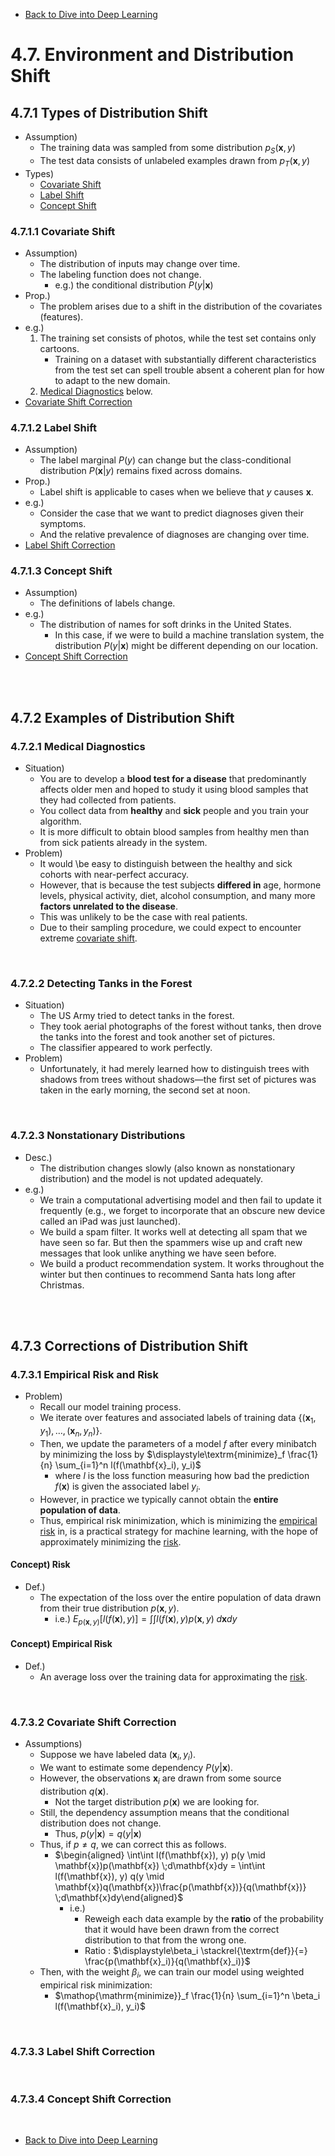* [Back to Dive into Deep Learning](../../main.md)

# 4.7. Environment and Distribution Shift

## 4.7.1 Types of Distribution Shift
- Assumption)
  - The training data was sampled from some distribution $p_S(\mathbf{x}, y)$
  - The test data consists of unlabeled examples drawn from $p_T(\mathbf{x}, y)$
- Types)
  - [Covariate Shift](#4711-covariate-shift)
  - [Label Shift](#4712-label-shift)
  - [Concept Shift](#4713-concept-shift)

### 4.7.1.1 Covariate Shift
- Assumption)
  - The distribution of inputs may change over time.
  - The labeling function does not change.
    - e.g.) the conditional distribution $P(y|\mathbf{x})$
- Prop.)
  - The problem arises due to a shift in the distribution of the covariates (features).
- e.g.)
  1. The training set consists of photos, while the test set contains only cartoons.
     - Training on a dataset with substantially different characteristics from the test set can spell trouble absent a coherent plan for how to adapt to the new domain.
  2. [Medical Diagnostics](#4721-medical-diagnostics) below.
- [Covariate Shift Correction](#4732-covariate-shift-correction)


### 4.7.1.2 Label Shift
- Assumption)
  - The label marginal $P(y)$ can change but the class-conditional distribution $P(\mathbf{x}|y)$ remains fixed across domains.
- Prop.)
  - Label shift is applicable to cases when we believe that $y$ causes $\mathbf{x}$.
- e.g.)
  - Consider the case that we want to predict diagnoses given their symptoms.
  - And the relative prevalence of diagnoses are changing over time.
- [Label Shift Correction](#4733-label-shift-correction)


### 4.7.1.3 Concept Shift
- Assumption)
  - The definitions of labels change.
- e.g.)
  - The distribution of names for soft drinks in the United States.
    - In this case, if we were to build a machine translation system, the distribution $P(y|\mathbf{x})$ might be different depending on our location.
- [Concept Shift Correction](#4734-concept-shift-correction)

<br><Br>

## 4.7.2 Examples of Distribution Shift
### 4.7.2.1 Medical Diagnostics
- Situation)
  - You are to develop a **blood test for a disease** that predominantly affects older men and hoped to study it using blood samples that they had collected from patients.
  - You collect data from **healthy** and **sick** people and you train your algorithm.
  - It is more difficult to obtain blood samples from healthy men than from sick patients already in the system.
- Problem)
  - It would \be easy to distinguish between the healthy and sick cohorts with near-perfect accuracy. 
  - However, that is because the test subjects **differed in** age, hormone levels, physical activity, diet, alcohol consumption, and many more **factors unrelated to the disease**.
  - This was unlikely to be the case with real patients. 
  - Due to their sampling procedure, we could expect to encounter extreme [covariate shift](#4711-covariate-shift).

<br>

### 4.7.2.2 Detecting Tanks in the Forest
- Situation)
  - The US Army tried to detect tanks in the forest.
  - They took aerial photographs of the forest without tanks, then drove the tanks into the forest and took another set of pictures.
  - The classifier appeared to work perfectly.
- Problem)
  - Unfortunately, it had merely learned how to distinguish trees with shadows from trees without shadows—the first set of pictures was taken in the early morning, the second set at noon.

<br>

### 4.7.2.3 Nonstationary Distributions
- Desc.)
  - The distribution changes slowly (also known as nonstationary distribution) and the model is not updated adequately.
- e.g.)
  - We train a computational advertising model and then fail to update it frequently (e.g., we forget to incorporate that an obscure new device called an iPad was just launched).
  - We build a spam filter. It works well at detecting all spam that we have seen so far. But then the spammers wise up and craft new messages that look unlike anything we have seen before.
  - We build a product recommendation system. It works throughout the winter but then continues to recommend Santa hats long after Christmas.

<br><br>

## 4.7.3 Corrections of Distribution Shift
### 4.7.3.1 Empirical Risk and Risk
- Problem)
  - Recall our model training process.
  - We iterate over features and associated labels of training data $`\{(\mathbf{x}_1, y_1), \ldots, (\mathbf{x}_n, y_n)\}`$.
  - Then, we update the parameters of a model $`f`$ after every minibatch by minimizing the loss by $`\displaystyle\textrm{minimize}_f \frac{1}{n} \sum_{i=1}^n l(f(\mathbf{x}_i), y_i)`$
    - where $l$ is the loss function measuring how bad the prediction $f(\mathbf{x})$ is given the associated label $y_i$.
  - However, in practice we typically cannot obtain the **entire population of data**. 
  - Thus, empirical risk minimization, which is minimizing the [empirical risk](#concept-empirical-risk) in, is a practical strategy for machine learning, with the hope of approximately minimizing the [risk](#concept-risk).

#### Concept) Risk
- Def.)
  - The expectation of the loss over the entire population of data drawn from their true distribution $p(\mathbf{x},y)$.
    - i.e.) $`\displaystyle E_{p(\mathbf{x}, y)} [l(f(\mathbf{x}), y)] = \int\int l(f(\mathbf{x}), y) p(\mathbf{x}, y) \;d\mathbf{x}dy`$

#### Concept) Empirical Risk
- Def.)
  - An average loss over the training data for approximating the [risk](#concept-risk).

<br>

### 4.7.3.2 Covariate Shift Correction
- Assumptions)
  - Suppose we have labeled data $(\mathbf{x}_i, y_i)$.
  - We want to estimate some dependency $P(y|\mathbf{x})$.
  - However, the observations $\mathbf{x}_i$ are drawn from some source distribution $q(\mathbf{x})$.
    - Not the target distribution $p(\mathbf{x})$ we are looking for.
  - Still, the dependency assumption means that the conditional distribution does not change.
    - Thus, $p(y|\mathbf{x})=q(y|\mathbf{x})$
  - Thus, if $p\ne q$, we can correct this as follows.
    - $`\begin{aligned} \int\int l(f(\mathbf{x}), y) p(y \mid \mathbf{x})p(\mathbf{x}) \;d\mathbf{x}dy = \int\int l(f(\mathbf{x}), y) q(y \mid \mathbf{x})q(\mathbf{x})\frac{p(\mathbf{x})}{q(\mathbf{x})} \;d\mathbf{x}dy\end{aligned}`$
      - i.e.)
        - Reweigh each data example by the **ratio** of the probability that it would have been drawn from the correct distribution to that from the wrong one.
        - Ratio : $\displaystyle\beta_i \stackrel{\textrm{def}}{=} \frac{p(\mathbf{x}_i)}{q(\mathbf{x}_i)}$
  - Then, with the weight $\beta_i$, we can train our model using weighted empirical risk minimization:
    - $`\mathop{\mathrm{minimize}}_f \frac{1}{n} \sum_{i=1}^n \beta_i l(f(\mathbf{x}_i), y_i)`$

<br>

### 4.7.3.3 Label Shift Correction

<br>

### 4.7.3.4 Concept Shift Correction





<br>

* [Back to Dive into Deep Learning](../../main.md)